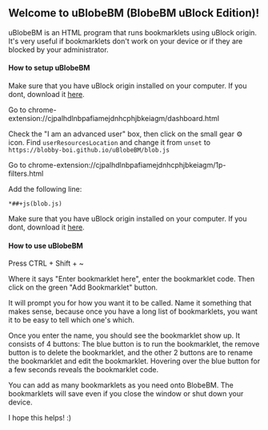## Welcome to uBlobeBM (BlobeBM uBlock Edition)!
uBlobeBM is an HTML program that runs bookmarklets using uBlock origin. It's very useful if bookmarklets don't work on your device or if they are blocked by your administrator.

#### How to setup uBlobeBM
Make sure that you have uBlock origin installed on your computer. If you dont, download it [here](https://chromewebstore.google.com/detail/ublock-origin/cjpalhdlnbpafiamejdnhcphjbkeiagm).

Go to chrome-extension://cjpalhdlnbpafiamejdnhcphjbkeiagm/dashboard.html

Check the "I am an advanced user" box, then click on the small gear ⚙️ icon. Find `userResourcesLocation` and change it from `unset` to `https://blobby-boi.github.io/uBlobeBM/blob.js`

Go to chrome-extension://cjpalhdlnbpafiamejdnhcphjbkeiagm/1p-filters.html

Add the following line:
```
*##+js(blob.js)
```

Make sure that you have uBlock origin installed on your computer. If you dont, download it [here](https://chromewebstore.google.com/detail/ublock-origin/cjpalhdlnbpafiamejdnhcphjbkeiagm).

#### How to use uBlobeBM
Press CTRL + Shift + ~

Where it says "Enter bookmarklet here", enter the bookmarklet code. Then click on the green "Add Bookmarklet" button.

It will prompt you for how you want it to be called. Name it something that makes sense, because once you have a long list of bookmarklets, you want it to be easy to tell which one's which.

Once you enter the name, you should see the bookmarklet show up. It consists of 4 buttons: The blue button is to run the bookmarklet, the remove button is to delete the bookmarklet, and the other 2 buttons are to rename the bookmarklet and edit the bookmarklet. Hovering over the blue button for a few seconds reveals the bookmarklet code.

You can add as many bookmarklets as you need onto BlobeBM. The bookmarklets will save even if you close the window or shut down your device.

I hope this helps! :)
